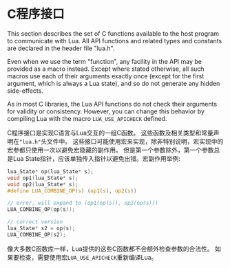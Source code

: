 
# C程序接口

This section describes the set of C functions available to the host program to communicate with Lua. 
All API functions and related types and constants are declared in the header file "lua.h".

Even when we use the term "function", any facility in the API may be provided as a macro instead. 
Except where stated otherwise, all such macros use each of their arguments exactly once 
(except for the first argument, which is always a Lua state), and so do not generate any hidden side-effects.

As in most C libraries, the Lua API functions do not check their arguments for validity or consistency. 
However, you can change this behavior by compiling Lua with the macro `LUA_USE_APICHECK` defined.

C程序接口是实现C语言与Lua交互的一组C函数。
这些函数及相关类型和常量声明在`"lua.h"`头文件中。
这些接口可能使用宏来实现，除非特别说明，宏实现中的宏参都只使用一次以避免宏隐藏的副作用。
但是第一个参数除外，第一个参数总是Lua State指针，应该单独传入指针以避免出错。宏副作用举例:
```c
lua_State* op(lua_State* s);
void op1(lua_State* s);
void op2(lua_State* s);
#define LUA_COMBINE_OP(s) (op1(s), op2(s))

// error, will expand to (op1(op(s)), op2(op(s)))
LUA_COMBINE_OP(op(s));

// correct version
lua_State* s2 = op(s);
LUA_COMBINE_OP(s2);
```

像大多数C函数库一样，Lua提供的这些C函数都不会额外检查参数的合法性。
如果要检查，需要使用宏`LUA_USE_APICHECK`重新编译Lua。
